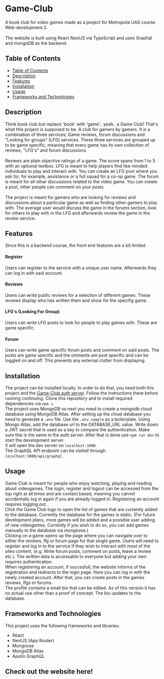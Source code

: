 # Game-Club
A book club for video games made as a project for Metropolia UAS course Web-development 2.
<br><br>
The website is built using React NextJS via TypeScript and uses Graphql and mongoDB as the backend.

## Table of Contents

  - [Table of Contents](#table-of-contents)
  - [Description](#description)
  - [Features](#features)
  - [Installation](#installation)
  - [Usage](#usage)
  - [Frameworks and Technologies](#frameworks-and-technologies)

## Description
Think book club but replace 'book' with 'game'.. yeah.. a Game Club! That's what this project is supposed to be. A club for gamers by gamers. It is a combination of three services; Game reviews, forum discussions and "Looking for groups" (LFG) services. These three services are grouped up to be game specific, meaning that every game has its own collection of reviews, "LFG's" and forum discussions.
<br><br>
Reviews are plain objective ratings of a game. The score spans from 1 to 5 with an optional textbox. LFG is meant to help players find like-minded individuals to play and interact with. You can create an LFG post where you ask for, for example, assistance or a full squad for a co-op game. The forum is meant for all other discussions related to the video game. You can create a post, other people can comment on your posts.
<br><br>
The project is meant for gamers who are looking for reviews and discussions about a particular game as well as finding other gamers to play with. The average user would discuss the game in the forums section, look for others to play with in the LFG and afterwards review the game in the review service.

## Features
Since this is a backend course, the front end features are a bit limited.
#### Register
Users can register to the service with a unique user name. Afterwards they can log in with said account.
#### Reviews
Users can write public reviews for a selection of different games. These reviews display who has written them and show for the specifig game.
#### LFG's (Looking For Group)
Users can write LFG posts to look for people to play games with. These are game specific.
#### Forum
Users can write game specific forum posts and comment on said posts. The posts are game specific and the omments are post specific and can be toggled on and off. This prevents any external clutter from displaying.

## Installation
The project can be installed locally. In order to do that, you need both this project and the [Game-Club auth server](https://github.com/TapioAJ/Game-Club-auth-server). Follow the instructions there before running continuing.
Clone this repository and to install required dependencies via `npm i`.\
The project uses MongoDB so next you need to create a mongodb cloud database using MongoDB Atlas. After setting up the cloud database you need to generate a `.env` file. Use the  `.env.sample` as a boilerplate. Using Mongo Atlas, add the database url to the DATABASE_URL value. Write down a JWT secret that is used as a key to compare the authentication. Make sure this is the same in the auth server.
After that is done use `npm run dev` to start the development server.\
It will open the dev server on `localhost:3000`.\
The GraphQL API endpoint can be visited through `localhost:3000/api/graphql`.

## Usage
Game Club is meant for people who enjoy watching, playing and reading about videogames.  The login, register and logout can be accessed from the top right at all times and are context based, meaning you cannot accidentally log in again if you are already logged in. Registering an account requires logging out.
<br>
Click the Game Club logo to open the list of games that are currently added to the database. Currently the database for the games is static. 
(For future development plans, more games will be added and a possible user adding of new videogames. Currently if you wish to do so, you can add games manually to the database via mongoose.) 
<br>
Clicking on a game opens up the page where you can navigate over to either the reviews, lfg or forum page for that single game. Users will need to register and log in to the service if they wish to interact with most of the sites content, (e.g. Write forum posts, comment on posts, leave a review etc.). The written data is accessable to everyone but adding your own requires authentication.
<br>
When registering an account, if succesfull, the website informs of the registration and redirects to the login page. Here you can log in with the newly created account. After that, you can create posts in the games reviews, lfgs or forums.
<br>
The profile contains a small bio that can be edited. As of this version it has no actual use other than a proof of concept. The bio updates to the database.

## Frameworks and Technologies
This project uses the following frameworks and libraries:

- React
- NextJS (App Router)
- Mongoose
- MongoDB Atlas
- Apollo GraphQL

## Check out the website here!